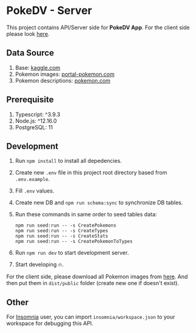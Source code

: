 # PokeDV - Server

This project contains API/Server side for **PokeDV App**. For the client side please look [here](https://github.com/pramindanata/pokemon-dv-client).

## Data Source

1. Base: [kaggle.com](https://www.kaggle.com/abcsds/pokemon)
2. Pokemon images: [portal-pokemon.com](https://id.portal-pokemon.com/play/pokede)
3. Pokemon descriptions: [pokemon.com](https://www.pokemon.com/us/pokedex)

## Prerequisite

1. Typescript: ^3.9.3
2. Node.js: ^12.16.0
3. PostgreSQL: 11

## Development

1. Run `npm install` to install all depedencies.
2. Create new `.env` file in this project root directory based from `.env.example`.
3. Fill `.env` values.
4. Create new DB and `npm run schema:sync` to synchronize DB tables.
5. Run these commands in same order to seed tables data:

    ```properties
    npm run seed:run -- -s CreatePokemons
    npm run seed:run -- -s CreateTypes
    npm run seed:run -- -s CreateStats
    npm run seed:run -- -s CreatePokemonToTypes
    ```

6. Run `npm run dev` to start development server.
7. Start developing :fire:.

For the client side, please download all Pokemon images from [here](https://bit.ly/2AqtL97). And then put them in `dist/public` folder (create new one if doesn't exist).

## Other

For [Insomnia](https://insomnia.rest/) user, you can import `insomnia/workspace.json` to your workspace for debugging this API.
